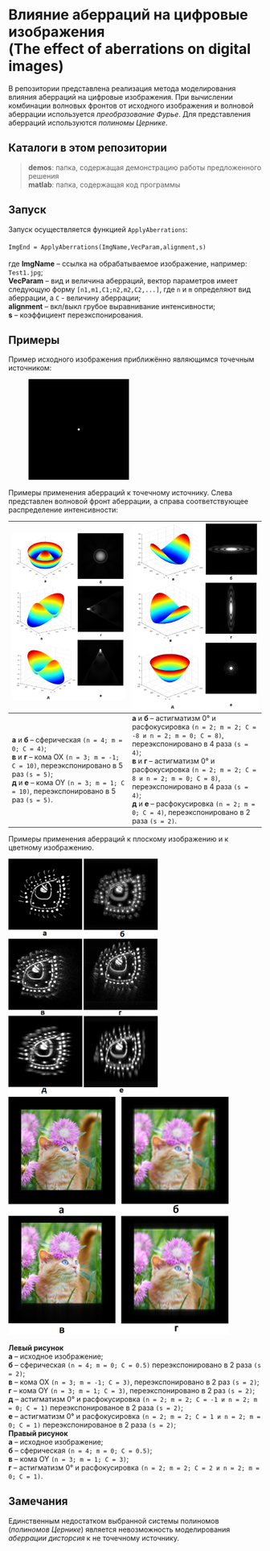 # Влияние аберраций на цифровые изображения <br> (The effect of aberrations on digital images)

В репозитории представлена реализация метода моделирования влияния аберраций на цифровые изображения.
При вычислении комбинации волновых фронтов от исходного изображения и волновой аберрации используется
*преобразование Фурье*. Для представления аберраций используются *полиномы Цернике*.

## Каталоги в этом репозитории

>**demos**: папка, содержащая демонстрацию работы предложенного решения <br>
>**matlab**: папка, содержащая код программы

## Запуск

Запуск осуществляется функцией `ApplyAberrations`: <br>
<br>
`ImgEnd = ApplyAberrations(ImgName,VecParam,alignment,s)`<br>
<br>
где **ImgName** – ссылка на обрабатываемое изображение, например: `Test1.jpg`;<br>
**VecParam** – вид и величина аберраций, вектор параметров имеет следующую форму `[n1,m1,C1;n2,m2,C2,...]`, где `n` и `m` определяют вид аберрации, а `С` - величину аберрации;<br>
**alignment** –  вкл/выкл грубое выравнивание интенсивности;<br>
**s** – коэффициент переэкспонирования.

## Примеры

Пример исходного изображения приближённо являющимся точечным источником:

<figure>
<img src="https://github.com/Stergrim/The-effect-of-aberrations-on-digital-images/blob/main/demos/Test0.jpg" width="200"/>
</figure>

Примеры применения аберраций к точечному источнику. Слева представлен волновой фронт аберрации, а справа соответствующее распределение интенсивности:

| <img src="https://github.com/Stergrim/The-effect-of-aberrations-on-digital-images/blob/main/demos/01.png" width="700" />                                                                                                             | <img src="https://github.com/Stergrim/The-effect-of-aberrations-on-digital-images/blob/main/demos/02.png" width="700"/>                                                                                                                                                                                                                                                   |
|:--------------------------------------------------------------------------------------------------------------------------------------------------------------------------------------------------------------------------------------------|:---------------------------------------------------------------------------------------------------------------------------------------------------------------------------------------------------------------------------------------------------------------------------------------------------------------------------------------------------------------------------------|
| **а** и **б** – сферическая `(n = 4; m = 0; С = 4)`;<br/>**в** и **г** – кома OX `(n = 3; m = -1; C = 10)`, переэкспонировано в 5 раз `(s = 5)`;<br/>**д** и **е** – кома OY `(n = 3; m = 1; C = 10)`, переэкспонировано в 5 раз `(s = 5)`. | **а** и **б** – астигматизм 0° и расфокусировка `(n = 2; m = 2; С = -8 и n = 2; m = 0; C = 8)`, переэкспонировано в 4 раза `(s = 4)`;<br/>**в** и **г** – астигматизм 0° и расфокусировка `(n = 2; m = 2; С = 8 и n = 2; m = 0; C = 8)`, переэкспонировано в 4 раза `(s = 4)`;<br/>**д** и **е** – расфокусировка `(n = 2; m = 0; C = 4)`, переэкспонировано в 2 раза `(s = 2)`. |

Примеры применения аберраций к плоскому изображению и к цветному изображению.

<p float="left">
<img src="https://github.com/Stergrim/The-effect-of-aberrations-on-digital-images/blob/main/demos/03.png" width="300" />
<img src="https://github.com/Stergrim/The-effect-of-aberrations-on-digital-images/blob/main/demos/04.png" width="440" /> 
</p>

**Левый рисунок**<br>
**а** – исходное изображение;<br>
**б** – сферическая `(n = 4; m = 0; С = 0.5)` переэкспонировано в 2 раза `(s = 2)`;<br>
**в** – кома OX `(n = 3; m = -1; C = 3)`, переэкспонировано в 2 раз `(s = 2)`;<br>
**г** – кома OY `(n = 3; m = 1; C = 3)`, переэкспонировано в 2 раз `(s = 2)`;<br>
**д** – астигматизм 0° и расфокусировка `(n = 2; m = 2; С = -1 и n = 2; m = 0; C = 1)` переэкспонированое в 2 раза `(s = 2)`;<br>
**е** – астигматизм 0° и расфокусировка `(n = 2; m = 2; С = 1 и n = 2; m = 0; C = 1)` переэкспонированое в 2 раза `(s = 2)`;<br>
**Правый рисунок**<br>
**а** – исходное изображение;<br>
**б** – сферическая `(n = 4; m = 0; С = 0.5)`;<br>
**в** – кома OY `(n = 3; m = 1; C = 3)`;<br>
**г** – астигматизм 0° и расфокусировка `(n = 2; m = 2; С = 2 и n = 2; m = 0; C = 1)`.<br>

## Замечания

Единственным недостатком выбранной системы полиномов (*полиномов Цернике*) является невозможность моделирования *аберрации
дисторсия* к не точечному источнику.